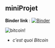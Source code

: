 ## miniProjet

**Binder link** : [![Binder](https://mybinder.org/badge_logo.svg)](https://mybinder.org/v2/gh/kadhemboussaa/miniProjet/main)

![bitcoin!](https://upload.wikimedia.org/wikipedia/commons/4/46/Bitcoin.svg)

- *c'est quoi Bitcoin*
